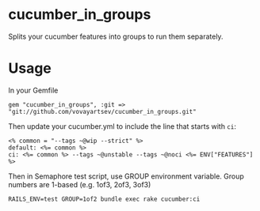 cucumber_in_groups
==================

Splits your cucumber features into groups to run them separately.

Usage
=====

In your Gemfile

    gem "cucumber_in_groups", :git => "git://github.com/vovayartsev/cucumber_in_groups.git"


Then update your cucumber.yml to include the line that starts with `ci`:

    <% common = "--tags ~@wip --strict" %>
    default: <%= common %>
    ci: <%= common %> --tags ~@unstable --tags ~@noci <%= ENV["FEATURES"] %>

Then in Semaphore test script, use GROUP environment variable. Group
numbers are 1-based (e.g. 1of3, 2of3, 3of3)

    RAILS_ENV=test GROUP=1of2 bundle exec rake cucumber:ci

